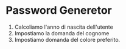 # Password Generetor 

1. Calcoliamo l'anno di nascita dell'utente 
2. Impostiamo la domanda del cognome 
3. Impostiamo domanda del colore preferito.
